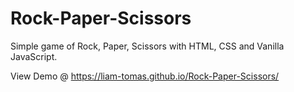 # Rock-Paper-Scissors
Simple game of Rock, Paper, Scissors with HTML, CSS and Vanilla JavaScript.

View Demo @ https://liam-tomas.github.io/Rock-Paper-Scissors/

